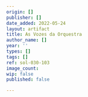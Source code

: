 ```yaml
---
origin: []
publisher: []
date_added: 2022-05-24
layout: artifact
title: As Vozes da Orquestra
author_name: []
year: ''
types: []
tags: []
ref: sol-030-103
image_count: 
wip: false
published: false

---
```

